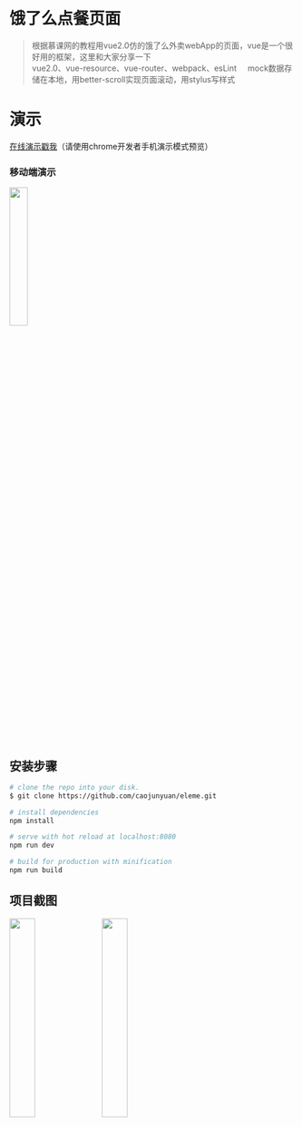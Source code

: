# 饿了么点餐页面
> 根据慕课网的教程用vue2.0仿的饿了么外卖webApp的页面，vue是一个很好用的框架，这里和大家分享一下  
> vue2.0、vue-resource、vue-router、webpack、esLint    
> mock数据存储在本地，用better-scroll实现页面滚动，用stylus写样式
# 演示
<a href="https://simonzhangiter.github.io/VueDemo_Sell_Eleme" target=_blank>在线演示戳我</a>（请使用chrome开发者手机演示模式预览）

### 移动端演示
<img src="http://i4.buimg.com/593841/395542d48b2016b6.png" width="25%">

## 安装步骤

``` bash
# clone the repo into your disk.
$ git clone https://github.com/caojunyuan/eleme.git

# install dependencies
npm install

# serve with hot reload at localhost:8080
npm run dev

# build for production with minification
npm run build
```
## 项目截图
<img src='http://i4.buimg.com/593841/c88fc85801d6ed63s.png' width="30%">&nbsp;&nbsp;
<img src='http://i4.buimg.com/593841/a9229a751f90eaa8s.png' width="30%">
